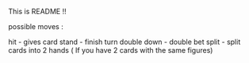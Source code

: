 This is README !!

possible moves :

hit - gives card
stand - finish turn
double down - double bet
split - split cards into 2 hands ( If you have 2 cards with the same figures)


